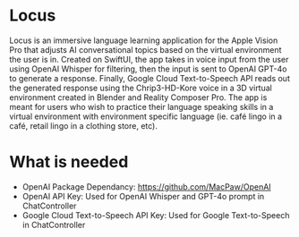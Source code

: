 # Locus
Locus is an immersive language learning application for the Apple Vision Pro that adjusts AI conversational topics based on the virtual environment the user is in. Created on SwiftUI, the app takes in voice input from the user using OpenAI Whisper for filtering, then the input is sent to OpenAI GPT-4o to generate a response. Finally, Google Cloud Text-to-Speech API reads out the generated response using the Chrip3-HD-Kore voice in a 3D virtual environment created in Blender and Reality Composer Pro. The app is meant for users who wish to practice their language speaking skills in a virtual environment with environment specific language (ie. café lingo in a café, retail lingo in a clothing store, etc).

# What is needed
- OpenAI Package Dependancy: https://github.com/MacPaw/OpenAI 
- OpenAI API Key: Used for OpenAI Whisper and GPT-4o prompt in ChatController 
- Google Cloud Text-to-Speech API Key: Used for Google Text-to-Speech in ChatController
